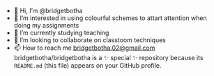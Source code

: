 - 👋 Hi, I’m @bridgetbotha
- 👀 I’m interested in using colourful schemes to attart attention when doing my assignments
- 🌱 I’m currently studying teaching  
- 💞️ I’m looking to collaborate on classtoom techniques
- 📫 How to reach me bridgetbotha.02@gmail.com
bridgetbotha/bridgetbotha is a ✨ special ✨ repository because its `README.md` (this file) appears on your GitHub profile.

